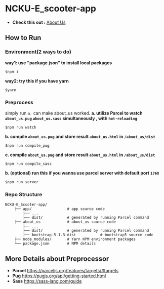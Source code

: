 # NCKU-E_scooter-app

+ **Check this out :** [About Us](https://luffy.ee.ncku.edu.tw/~santaboi/NCKU_E_Scooter/about_us.html) 
## How to Run
### Environment(2 ways to do)
**way1: use "package.json" to install local packages**
```shell=
$npm i
```
**way2: try this if you have yarn**
```shell=
$yarn
```
### Preprocess
simply run `a.` can make about_us worked.
**a. utilize Parcel to watch `about_us.pug` `about_us.sass` simultaneously , with `hot-reloading`**
```shell=
$npm run watch
```
**b. compile `about_us.pug` and store result `about_us.html` in `/about_us/dist`**
```shell=
$npm run compile_pug
```
**c. compile `about_us.pug` and store result `about_us.html` in `/about_us/dist`**
```shell=
$npm run compile_sass
```

**b. (optional) run this if you wanna use parcel server with default port `1768`**
```shell=
$npm run server
```

### Repo Structure
```
NCKU-E_Scooter-app/
    ├── app/                # app source code 
        ├── ...
        ├── dist/           # generated by running Parcel command
    ├── about_us            # about_us source code
        ├── ...
        ├── dist/           # generated by running Parcel command 
        ├── bootstrap-5.1.3-dist           # bootstrap5 source code
    ├── node_modules/       # Yarn NPM environment packages
    └── package.json        # NPM details
```


## More Details about Preprocessor
+ **Parcel** https://parceljs.org/features/targets/#targets
+ **Pug** https://pugjs.org/api/getting-started.html
+ **Sass** https://sass-lang.com/guide
